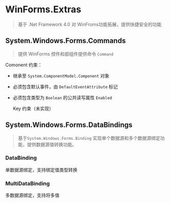 # WinForms.Extras
>基于 .Net Framework 4.0 对 WinFroms功能拓展，提供快捷安全的功能

## System.Windows.Forms.Commands
> 提供 WinForms 控件和部组件提供命令 `Command`

Comonent 约束：

* 继承至 `System.ComponentModel.Component` 对象

* 必须包含默认事件，由 `DefaultEventAttribute` 标记

* 必须包含类型为 `Boolean` 的公共读写属性 `Enabled`

  Key 约束（未实现）

## System.Windows.Forms.DataBindings

> 基于`System.Windows.Forms.Binding` 实现单个数据源和多个数据源绑定功能，提供数据源值转换功能。

### DataBinding

单数据源绑定，支持绑定值类型转换

### MultiDataBinding

多数据源绑定，支持将多值

